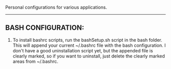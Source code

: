 Personal configurations for various applications.

--------------------
BASH CONFIGURATION:
--------------------
 1. To install bashrc scripts, run the bashSetup.sh script in the bash folder.  This will append your current ~/.bashrc file with the bash configuration.  I don't have a good uninstallation script yet, but the appended file is clearly marked, so if you want to uninstall, just delete the clearly marked areas from ~/.bashrc.

